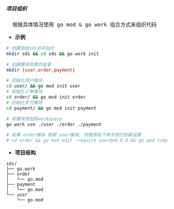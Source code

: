 ##### 项目组织

<pre>
  根据具体情况使用 go mod & go work 组合方式来组织代码
</pre>


- **示例**

```bash
# 创建项目sds并初始化
mkdir sds && cd sds && go work init

# 创建模块所需的目录
mkdir {user,order,payment}

# 初始化用户模块
cd user/ && go mod init user
# 初始化订单模块
cd order/ && go mod init order
# 初始化支付模块
cd payment/ && go mod init payment

# 将模块添加到workspace
go work use ./user ./order ./payment

# 如果 order模块 依赖 user模块; 则使用如下命令进行依赖设置
# cd order && go mod edit -require user@v0.0.0 && go mod tidy
```

- **项目结构**
```text
sds/
├── go.work
├── order
│   └── go.mod
├── payment
│   └── go.mod
└── user
    └── go.mod
```